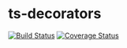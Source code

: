 # ts-decorators
[![Build Status](https://travis-ci.org/vlio20/ts-decorators.svg?branch=master)](https://travis-ci.org/vlio20/ts-decorators)
[![Coverage Status](https://coveralls.io/repos/github/vlio20/ts-decorators/badge.svg?branch=master)](https://coveralls.io/repos/github/vlio20/ts-decorators/)
